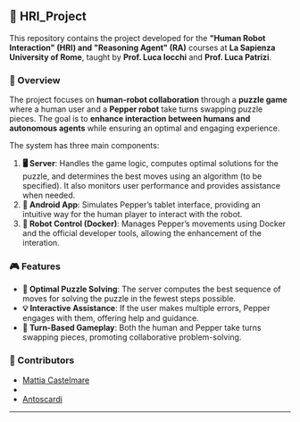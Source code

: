 ## 🤖 HRI_Project

This repository contains the project developed for the **"Human Robot Interaction" (HRI) and "Reasoning Agent" (RA)** courses at **La Sapienza University of Rome**, taught by **Prof. Luca Iocchi** and **Prof. Luca Patrizi**.

### 📌 Overview

The project focuses on **human-robot collaboration** through a **puzzle game** where a human user and a **Pepper robot** take turns swapping puzzle pieces. The goal is to **enhance interaction between humans and autonomous agents** while ensuring an optimal and engaging experience.

The system has three main components:

1. **🖥️ Server**: Handles the game logic, computes optimal solutions for the puzzle, and determines the best moves using an algorithm (to be specified). It also monitors user performance and provides assistance when needed.
2. **📱 Android App**: Simulates Pepper’s tablet interface, providing an intuitive way for the human player to interact with the robot.
3. **🚀 Robot Control (Docker)**: Manages Pepper’s movements using Docker and the official developer tools, allowing the enhancement of the interation.

### 🎮 Features

- **🧩 Optimal Puzzle Solving**: The server computes the best sequence of moves for solving the puzzle in the fewest steps possible.
- **💡 Interactive Assistance**: If the user makes multiple errors, Pepper engages with them, offering help and guidance.
- **🔄 Turn-Based Gameplay**: Both the human and Pepper take turns swapping pieces, promoting collaborative problem-solving.

### 👥 Contributors

-  [Mattia Castelmare](https://github.com/MattiaCastelmare)
-  
-  [Antoscardi](https://github.com/antoscardi)

---
